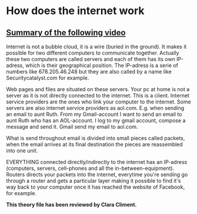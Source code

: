 # How does the internet work

## [Summary of the following video ](https://www.youtube.com/watch?v=7_LPdttKXPc)

Internet is not a bubble cloud, it is a wire (buried in the ground). It makes it possible for two different computers to communicate together. Actually these two computers are called servers and each of them has its own IP-adress, which is their geographical position. The IP-adress is a serie of numbers like 678.205.46.248 but they are also called by a name like Securitycatalyst.com for example.

Web pages and files are situated on these servers. Your pc at home is not a server as it is not directly connected to the internet. This is a client. Internet service providers are the ones who link your computer to the internet.
Some servers are also internet service providers as aol.com. E.g. when sending an email to aunt Ruth. From my Gmail-account I want to send an email to aunt Ruth who has an AOL-account. I log to my gmail account, compose a message and send it. Gmail send my email to aol.com.

What is send throughout email is divided into small pieces called packets, when the email arrives at its final destination the pieces are reassembled into one unit.

EVERYTHING connected directly/indirectly to the internet has an IP-adress (computers, servers, cell-phones and all the in-between-equipment).
Routers directs your packets into the internet, everytime you're sending go through a router and gets a particular layer making it possible to find it's way back to your computer once it has reached the website of Facebook, for example.

**This theory file has been reviewed by Clara Climent.**
